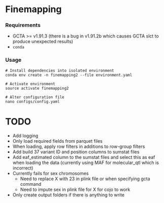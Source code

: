 Finemapping
===========

### Requirements
- GCTA >= v1.91.3 (there is a bug in v1.91.2b which causes GCTA slct to produce unexpected results)
- `conda`

### Usage

```
# Install dependencies into isolated environment
conda env create -n finemapping2 --file environment.yaml

# Activate environment
source activate finemapping2

# Alter configuration file
nano configs/config.yaml

```

# TODO
- Add logging
- Only load required fields from parquet files
- When loading, apply row filters in additions to row-group filters
- Add build 37 variant ID and position columns to sumstat files
- Add eaf_estimated column to the sumstat files and select this as eaf when loading the data (currently using MAF for molecular_qtl which is incorrect)
- Currently fails for sex chromosomes
  - Need to replace X with 23 in plink file or when specifying gcta command
  - Need to impute sex in plink file for X for cojo to work
- Only create output folders if there is anything to write
